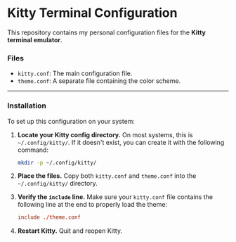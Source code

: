 # Kitty Terminal Configuration

This repository contains my personal configuration files for the **Kitty terminal emulator**.

### Files

* `kitty.conf`: The main configuration file.
* `theme.conf`: A separate file containing the color scheme.

---

### Installation

To set up this configuration on your system:

1.  **Locate your Kitty config directory.** On most systems, this is `~/.config/kitty/`. If it doesn't exist, you can create it with the following command:
    ```bash
    mkdir -p ~/.config/kitty/
    ```

2.  **Place the files.** Copy both `kitty.conf` and `theme.conf` into the `~/.config/kitty/` directory.

3.  **Verify the `include` line.** Make sure your `kitty.conf` file contains the following line at the end to properly load the theme:
    ```conf
    include ./theme.conf
    ```

4.  **Restart Kitty.** Quit and reopen Kitty.
